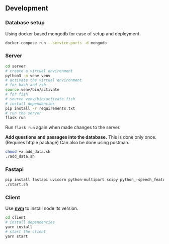 ## Development


### Database setup

Using docker based mongodb for ease of setup and deployment.

```bash
docker-compose run --service-ports -d mongodb
```

### Server

```bash
cd server
# create a virtual environment
python3 -m venv venv
# activate the virtual environment
# for bash and zsh
source venv/bin/activate
# for fish
# source venv/bin/activate.fish
# install dependencies
pip install -r requirements.txt
# run the server
flask run
```

Run `flask run` again when made changes to the server.

**Add questions and passages into the database.**
This is done only once. (Requires httpie package)
Can also be done using postman.

```bash
chmod +x add_data.sh
./add_data.sh
```
### Fastapi
```bash
pip install fastapi uvicorn python-multipart scipy python_-speech_features keras tensorflow
./start.sh
```

### Client

Use **[nvm](https://github.com/nvm-sh/nvm)** to install node lts version.


```bash
cd client
# install dependencies
yarn install
# start the client
yarn start
```
